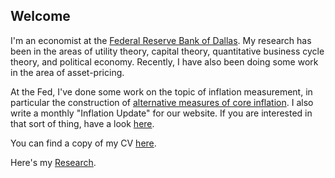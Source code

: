 ## Welcome

I'm an economist at the [Federal Reserve Bank of Dallas](http://dallasfed.org). My research has been in the areas of utility theory, capital theory, quantitative business cycle theory, and political economy.  Recently, I have also been doing some work in the area of asset-pricing.

At the Fed, I've done some work on the topic of inflation measurement, in particular the construction of [alternative measures of core inflation](http://www.dallasfed.org/research/pce/index.cfm). I also write a monthly "Inflation Update" for our website. If you are interested in that sort of thing, have a look [here](https://www.dallasfed.org/research/pce/inflation.cfm).

You can find a copy of my CV [here]({{"/assets/cv.pdf"}}).

Here's my [Research](/research/index).
